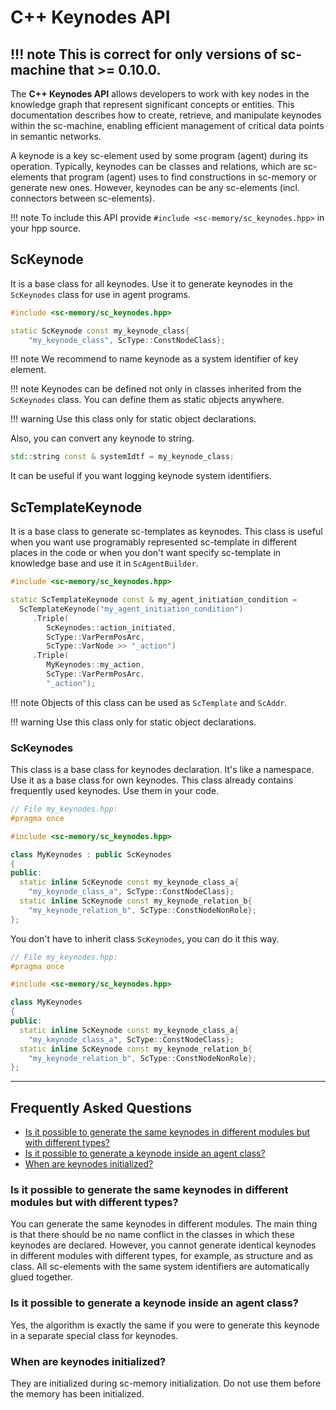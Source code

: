 # **C++ Keynodes API**

!!! note
    This is correct for only versions of sc-machine that >= 0.10.0.
--- 

The **C++ Keynodes API** allows developers to work with key nodes in the knowledge graph that represent significant concepts or entities. This documentation describes how to create, retrieve, and manipulate keynodes within the sc-machine, enabling efficient management of critical data points in semantic networks.

A keynode is a key sc-element used by some program (agent) during its operation. Typically, keynodes can be classes and relations, which are sc-elements that program (agent) uses to find constructions in sc-memory or generate new ones. However, keynodes can be any sc-elements (incl. connectors between sc-elements).

!!! note
    To include this API provide `#include <sc-memory/sc_keynodes.hpp>` in your hpp source.

## **ScKeynode**

It is a base class for all keynodes. Use it to generate keynodes in the `ScKeynodes` class for use in agent programs.

```cpp
#include <sc-memory/sc_keynodes.hpp>

static ScKeynode const my_keynode_class{
    "my_keynode_class", ScType::ConstNodeClass};
```

!!! note
    We recommend to name keynode as a system identifier of key element.

!!! note
    Keynodes can be defined not only in classes inherited from the `ScKeynodes` class. You can define them as static objects anywhere.

!!! warning
    Use this class only for static object declarations.

Also, you can convert any keynode to string.

```cpp
std::string const & systemIdtf = my_keynode_class;
```

It can be useful if you want logging keynode system identifiers.

## **ScTemplateKeynode**

It is a base class to generate sc-templates as keynodes. This class is useful when you want use programably represented sc-template in different places in the code or when you don't want specify sc-template in knowledge base and use it in `ScAgentBuilder`.

```cpp
#include <sc-memory/sc_keynodes.hpp>

static ScTemplateKeynode const & my_agent_initiation_condition =
  ScTemplateKeynode("my_agent_initiation_condition")
     .Triple(
        ScKeynodes::action_initiated,
        ScType::VarPermPosArc,
        ScType::VarNode >> "_action")
     .Triple(
        MyKeynodes::my_action,
        ScType::VarPermPosArc,
        "_action");
```

!!! note
    Objects of this class can be used as `ScTemplate` and `ScAddr`.

!!! warning
    Use this class only for static object declarations.

### **ScKeynodes**

This class is a base class for keynodes declaration. It's like a namespace. Use it as a base class for own keynodes. This class already contains frequently used keynodes. Use them in your code.

```cpp
// File my_keynodes.hpp:
#pragma once

#include <sc-memory/sc_keynodes.hpp>

class MyKeynodes : public ScKeynodes
{
public:
  static inline ScKeynode const my_keynode_class_a{
    "my_keynode_class_a", ScType::ConstNodeClass};
  static inline ScKeynode const my_keynode_relation_b{
    "my_keynode_relation_b", ScType::ConstNodeNonRole};
};
```

You don't have to inherit class `ScKeynodes`, you can do it this way.

```cpp
// File my_keynodes.hpp:
#pragma once

#include <sc-memory/sc_keynodes.hpp>

class MyKeynodes
{
public:
  static inline ScKeynode const my_keynode_class_a{
    "my_keynode_class_a", ScType::ConstNodeClass};
  static inline ScKeynode const my_keynode_relation_b{
    "my_keynode_relation_b", ScType::ConstNodeNonRole};
};
```

--- 

## **Frequently Asked Questions**

<!-- no toc -->
- [Is it possible to generate the same keynodes in different modules but with different types?](#is-it-possible-to-generate-the-same-keynodes-in-different-modules-but-with-different-types)
- [Is it possible to generate a keynode inside an agent class?](#is-it-possible-to-generate-a-keynode-inside-an-agent-class)
- [When are keynodes initialized?](#when-are-keynodes-initialized)

### **Is it possible to generate the same keynodes in different modules but with different types?**

You can generate the same keynodes in different modules. The main thing is that there should be no name conflict in the classes in which these keynodes are declared. However, you cannot generate identical keynodes in different modules with different types, for example, as structure and as class. All sc-elements with the same system identifiers are automatically glued together.

### **Is it possible to generate a keynode inside an agent class?**

Yes, the algorithm is exactly the same if you were to generate this keynode in a separate special class for keynodes.

### **When are keynodes initialized?**

They are initialized during sc-memory initialization. Do not use them before the memory has been initialized.
